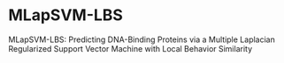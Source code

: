 # MLapSVM-LBS
MLapSVM-LBS: Predicting DNA-Binding Proteins via a Multiple Laplacian Regularized Support Vector Machine with Local Behavior Similarity
